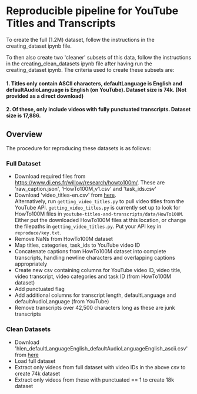 # Reproducible pipeline for YouTube Titles and Transcripts

To create the full (1.2M) dataset, follow the instructions in the creating_dataset ipynb file.

To then also create two 'cleaner' subsets of this data, follow the instructions in the creating_clean_datasets ipynb file after having run the creating_dataset ipynb. The criteria used to create these subsets are:

#### 1. Titles only contain ASCII characters, defaultLanguage is English and defaultAudioLanguage is English (on YouTube). Dataset size is 74k. (Not provided as a direct download)

#### 2. Of these, only include videos with fully punctuated transcripts. Dataset size is 17,886.

## Overview

The procedure for reproducing these datasets is as follows:

### Full Dataset

* Download required files from https://www.di.ens.fr/willow/research/howto100m/. These are 'raw_caption.json', 'HowTo100M_v1.csv' and 'task_ids.csv'
* Download 'video_titles-en.csv' from [here](https://drive.google.com/uc?export=download&id=1LF7V0XmsM5A-f_CVkiwTUn78fAiB5LRd).   
  Alternatively, run `getting_video_titles.py` to pull video titles from the YouTube API. `getting_video_titles.py` is 
  currently set up to look for HowTo100M files in `youtube-titles-and-transcripts/data/HowTo100M`. Either put the 
  downloaded HowTo100M files at this location, or change the filepaths in `getting_video_titles.py`. Put your API key in 
  `reproduce/key.txt`.
* Remove NaNs from HowTo100M dataset
* Map titles, categories, task_ids to YouTube video ID
* Concatenate captions from HowTo100M dataset into complete transcripts, handling newline characters and overlapping captions appropriately
* Create new csv containing columns for YouTube video ID, video title, video transcript, video categories and task ID (from HowTo100M dataset)
* Add punctuated flag
* Add additional columns for transcript length, defaultLanguage and defaultAudioLanguage (from YouTube)
* Remove transcripts over 42,500 characters long as these are junk transcripts

### Clean Datasets

* Download 'hlen_defaultLanguageEnglish_defaultAudioLanguageEnglish_ascii.csv' from [here](https://drive.google.com/uc?export=download&id=1tfaVHuYCxfgaeh2pWs4pKFUT_SRaS7Ob)
* Load full dataset
* Extract only videos from full dataset with video IDs in the above csv to create 74k dataset
* Extract only videos from these with punctuated == 1 to create 18k dataset
